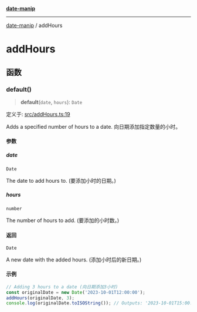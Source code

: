 [**date-manip**](index.md)

***

[date-manip](modules.md) / addHours

# addHours

## 函数

### default()

> **default**(`date`, `hours`): `Date`

定义于: [src/addHours.ts:19](https://github.com/fengxinming/date-manip/blob/672f1dce8f57973c145b734bdf778535cf1bb983/src/addHours.ts#L19)

Adds a specified number of hours to a date.
向日期添加指定数量的小时。

#### 参数

##### date

`Date`

The date to add hours to. (要添加小时的日期。)

##### hours

`number`

The number of hours to add. (要添加的小时数。)

#### 返回

`Date`

A new date with the added hours. (添加小时后的新日期。)

#### 示例

```ts
// Adding 3 hours to a date (向日期添加3小时)
const originalDate = new Date('2023-10-01T12:00:00');
addHours(originalDate, 3);
console.log(originalDate.toISOString()); // Outputs: '2023-10-01T15:00:00.000Z' (输出: '2023-10-01T15:00:00.000Z')
```

